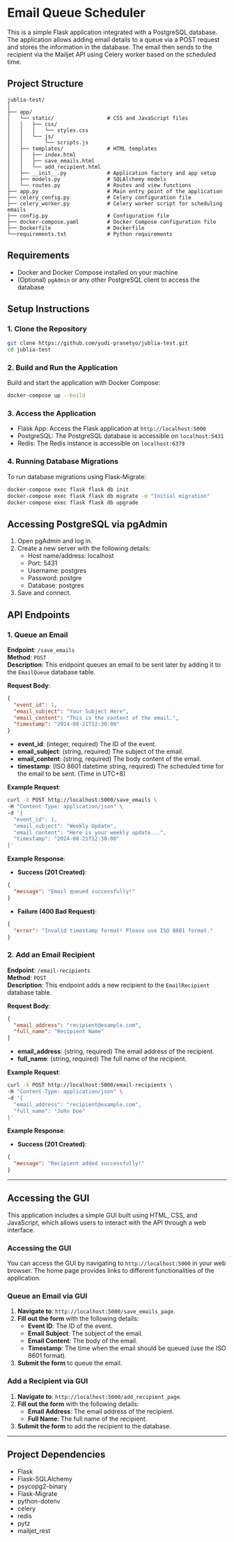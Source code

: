 # Email Queue Scheduler

This is a simple Flask application integrated with a PostgreSQL database. The application allows adding email details to a queue via a POST request and stores the information in the database. The email then sends to the recipient via the Mailjet API using Celery worker based on the scheduled time.

## Project Structure

```
jublia-test/
│
├── app/
│   └── static/                 # CSS and JavaScript files
│   │   ├── css/
│   │   │   └── styles.css
│   │   └── js/
│   │       └── scripts.js
│   ├── templates/              # HTML templates
│   │   ├── index.html
│   │   ├── save_emails.html
│   │   └── add_recipient.html
│   ├── __init__.py             # Application factory and app setup
│   ├── models.py               # SQLAlchemy models
│   └── routes.py               # Routes and view functions
├── app.py                      # Main entry point of the application
├── celery_config.py            # Celery configuration file
├── celery_worker.py            # Celery worker script for scheduling emails
├── config.py                   # Configuration file
├── docker-compose.yaml         # Docker Compose configuration file
├── Dockerfile                  # Dockerfile
└──requirements.txt             # Python requirements
```

## Requirements

- Docker and Docker Compose installed on your machine
- (Optional) `pgAdmin` or any other PostgreSQL client to access the database

## Setup Instructions

### 1. Clone the Repository

```bash
git clone https://github.com/yudi-prasetyo/jublia-test.git
cd jublia-test
```

### 2. Build and Run the Application

Build and start the application with Docker Compose:

```bash
docker-compose up --build
```

### 3. Access the Application

- Flask App: Access the Flask application at `http://localhost:5000`
- PostgreSQL: The PostgreSQL database is accessible on `localhost:5431`
- Redis: The Redis instance is accessible on `localhost:6379`

### 4. Running Database Migrations

To run database migrations using Flask-Migrate:

```bash
docker-compose exec flask flask db init
docker-compose exec flask flask db migrate -m "Initial migration"
docker-compose exec flask flask db upgrade
```

## Accessing PostgreSQL via pgAdmin
1. Open pgAdmin and log in.
2. Create a new server with the following details:
   - Host name/address: localhost
   - Port: 5431
   - Username: postgres
   - Password: postgre
   - Database: postgres
3. Save and connect.

## API Endpoints

### 1. **Queue an Email**

**Endpoint**: `/save_emails`  
**Method**: `POST`  
**Description**: This endpoint queues an email to be sent later by adding it to the `EmailQueue` database table.

**Request Body**:

```json
{
  "event_id": 1,
  "email_subject": "Your Subject Here",
  "email_content": "This is the content of the email.",
  "timestamp": "2024-08-21T12:30:00"
}
```

- **event_id**: (integer, required) The ID of the event.
- **email_subject**: (string, required) The subject of the email.
- **email_content**: (string, required) The body content of the email.
- **timestamp**: (ISO 8601 datetime string, required) The scheduled time for the email to be sent. (Time in UTC+8)

**Example Request**:

```bash
curl -X POST http://localhost:5000/save_emails \
-H "Content-Type: application/json" \
-d '{
  "event_id": 1,
  "email_subject": "Weekly Update",
  "email_content": "Here is your weekly update...",
  "timestamp": "2024-08-21T12:30:00"
}'
```

**Example Response**:

- **Success (201 Created)**:

```json
{
  "message": "Email queued successfully!"
}
```

- **Failure (400 Bad Request)**:

```json
{
  "error": "Invalid timestamp format! Please use ISO 8601 format."
}
```

### 2. **Add an Email Recipient**

**Endpoint**: `/email-recipients`  
**Method**: `POST`  
**Description**: This endpoint adds a new recipient to the `EmailRecipient` database table.

**Request Body**:

```json
{
  "email_address": "recipient@example.com",
  "full_name": "Recipient Name"
}
```

- **email_address**: (string, required) The email address of the recipient.
- **full_name**: (string, required) The full name of the recipient.

**Example Request**:

```bash
curl -X POST http://localhost:5000/email-recipients \
-H "Content-Type: application/json" \
-d '{
  "email_address": "recipient@example.com",
  "full_name": "John Doe"
}'
```

**Example Response**:

- **Success (201 Created)**:

```json
{
  "message": "Recipient added successfully!"
}
```

---
## Accessing the GUI

This application includes a simple GUI built using HTML, CSS, and JavaScript, which allows users to interact with the API through a web interface.

### Accessing the GUI

You can access the GUI by navigating to `http://localhost:5000` in your web browser. The home page provides links to different functionalities of the application.

### Queue an Email via GUI

1. **Navigate to**: `http://localhost:5000/save_emails_page`.
2. **Fill out the form** with the following details:
   - **Event ID**: The ID of the event.
   - **Email Subject**: The subject of the email.
   - **Email Content**: The body of the email.
   - **Timestamp**: The time when the email should be queued (use the ISO 8601 format).
3. **Submit the form** to queue the email.

### Add a Recipient via GUI

1. **Navigate to**: `http://localhost:5000/add_recipient_page`.
2. **Fill out the form** with the following details:
   - **Email Address**: The email address of the recipient.
   - **Full Name**: The full name of the recipient.
3. **Submit the form** to add the recipient to the database.

---

## Project Dependencies
- Flask
- Flask-SQLAlchemy
- psycopg2-binary
- Flask-Migrate
- python-dotenv
- celery
- redis
- pytz
- mailjet_rest
